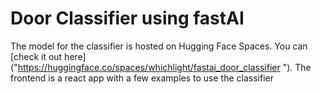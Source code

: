 # Door Classifier using fastAI

The model for the classifier is hosted on Hugging Face Spaces. You can [check it out here]("https://huggingface.co/spaces/whichlight/fastai_door_classifier
"). The frontend is a react app with a few examples to use the classifier 
